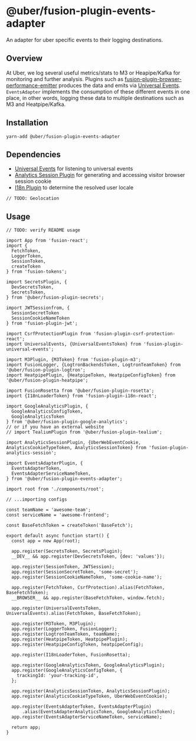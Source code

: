 # @uber/fusion-plugin-events-adapter

An adapter for uber specific events to their logging destinations.

## Overview

At Uber, we log several useful metrics/stats to M3 or Heapipe/Kafka for monitoring and further analysis.
Plugins such as [fusion-plugin-browser-performance-emitter](https://github.com/fusionjs/fusion-plugin-browser-performance-emitter) produces the data and emits via [Universal Events](https://github.com/fusionjs/fusion-plugin-universal-events).
`EventsAdapter` implements the consumption of these different events in one place, in other words, logging these data to multiple destinations such as M3 and Heatpipe/Kafka.


## Installation

```
yarn-add @uber/fusion-plugin-events-adapter
```

## Dependencies
+ [Universal Events](https://github.com/fusionjs/fusion-plugin-universal-events) for listening to universal events
+ [Analytics Session Plugin](https://code.uberinternal.com/diffusion/WEFUSYW/) for generating and accessing visitor browser session cookie
+ [I18n Plugin](https://github.com/fusionjs/fusion-plugin-i18n) to determine the resolved user locale

`// TODO: Geolocation`

## Usage
`// TODO: verify README usage`

```js// main.js
import App from 'fusion-react';
import {
  FetchToken,
  LoggerToken,
  SessionToken,
  createToken
} from 'fusion-tokens';

import SecretsPlugin, {
  DevSecretsToken,
  SecretsToken,
} from '@uber/fusion-plugin-secrets';

import JWTSessionfrom, {
  SessionSecretToken
  SessionCookieNameToken
} from 'fusion-plugin-jwt';

import CsrfProtectionPlugin from 'fusion-plugin-csrf-protection-react';
import UniversalEvents, {UniversalEventsToken} from 'fusion-plugin-universal-events';

import M3Plugin, {M3Token} from 'fusion-plugin-m3';
import FusionLogger, {LogtronBackendsToken, LogtronTeamToken} from '@uber/fusion-plugin-logtron';
import HeatpipePlugin, {HeatpipeToken, HeatpipeConfigToken} from '@uber/fusion-plugin-heatpipe';

import FusionRosetta from '@uber/fusion-plugin-rosetta';
import {I18nLoaderToken} from 'fusion-plugin-i18n-react';

import GoogleAnalyticsPlugin, {
  GoogleAnalyticsConfigToken, 
  GoogleAnalyticsToken
} from '@uber/fusion-plugin-google-analytics';
// or if you have an external website
// import TealiumPlugin from '@uber/fusion-plugin-tealium';

import AnalyticsSessionPlugin, {UberWebEventCookie, AnalyticsCookieTypeToken, AnalyticsSessionToken} from 'fusion-plugin-analytics-session';

import EventsAdapterPlugin, {
  EventsAdapterToken,
  EventsAdapterServiceNameToken,
} from '@uber/fusion-plugin-events-adapter';

import root from './components/root';

// ...importing configs

const teamName = 'awesome-team';
const serviceName = 'awesome-frontend';

const BaseFetchToken = createToken('BaseFetch');

export default async function start() {
  const app = new App(root);
  
  app.register(SecretsToken, SecretsPlugin);
  __DEV__ && app.register(DevSecretsToken, {dev: 'values'});

  app.register(SessionToken, JWTSession);
  app.register(SessionSecretToken, 'some-secret');
  app.register(SessionCookieNameToken, 'some-cookie-name');

  app.register(FetchToken, CsrfProtection).alias(FetchToken, BaseFetchToken);
  __BROWSER__ && app.register(BaseFetchToken, window.fetch);

  app.register(UniversalEventsToken, UniversalEvents).alias(FetchToken, BaseFetchToken);

  app.register(M3Token, M3Plugin);
  app.register(LoggerToken, FusionLogger);
  app.register(LogtronTeamToken, teamName);
  app.register(HeatpipeToken, HeatpipePlugin);
  app.register(HeatpipeConfigToken, heatpipeConfig);

  app.register(I18nLoaderToken, FusionRosetta);  

  app.register(GoogleAnalyticsToken, GoogleAnalyticsPlugin);
  app.register(GoogleAnalyticsConfigToken, {
    trackingId: 'your-tracking-id',
  };

  app.register(AnalyticsSessionToken, AnalyticsSessionPlugin);
  app.register(AnalyticsCookieTypeToken, UberWebEventCookie);

  app.register(EventsAdapterToken, EventsAdapterPlugin)
      .alias(EventsAdapterAnalyticsToken, GoogleAnalyticsToken);
  app.register(EventsAdapterServiceNameToken, serviceName);
  
  return app;
}
```

